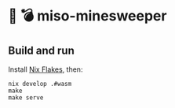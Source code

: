 # :ramen: 💣 miso-minesweeper

## Build and run

Install [Nix Flakes](https://nixos.wiki/wiki/Flakes), then:

```
nix develop .#wasm
make
make serve
```

